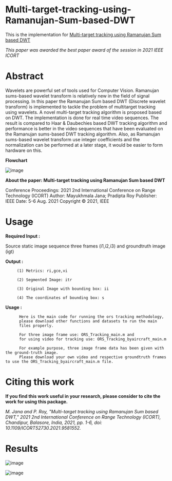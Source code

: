 # Multi-target-tracking-using-Ramanujan-Sum-based-DWT

This is the implementation for [Multi-target tracking using Ramanujan Sum based DWT](https://ieeexplore.ieee.org/document/9581552)

_This paper was awarded the best paper award of the session in 2021 IEEE ICORT_

# Abstract

Wavelets are powerful set of tools used for Computer Vision. Ramanujan sums-based wavelet transform is relatively new in the field of signal processing. In this paper the Ramanujan Sum based DWT (Discrete wavelet transform) is implemented to tackle the problem of multitarget tracking using wavelets. A novel multi-target tracking algorithm is proposed based on DWT. The implementation is done for real time video sequences. The result is compared to Haar & Daubechies based DWT tracking algorithm and performance is better in the video sequences that have been evaluated on the Ramanujan sums-based DWT tracking algorithm. Also, as Ramanujan sums-based wavelet transform use integer coefficients and the normalization can be performed at a later stage, it would be easier to form hardware on this.

**Flowchart**

 ![image](https://user-images.githubusercontent.com/81149819/226101572-b6c2fcc8-06f0-4225-a4ff-bca9512cc04a.png)

**About the paper: Multi-target tracking using Ramanujan Sum based DWT**

 Conference Proceedings: 2021 2nd International Conference on Range Technology (ICORT)
 Author: Mayukhmala Jana; Pradipta Roy
 Publisher: IEEE
 Date: 5-6 Aug. 2021
 Copyright © 2021, IEEE

# Usage

**Required Input :** 

  Source static image sequence three frames (i1,i2,i3) and
                     groundtruth image (igt)
 
**Output :**    

         (1) Metrics: ri,gce,vi
         
         (2) Segmented Image: itr 
         
         (3) Original Image with bounding box: ii
         
         (4) The coordinates of bounding box: s
  
**Usage :**

          Here is the main code for running the ors tracking methodology,
          please download other functions and datasets to run the main
          files properly. 
          
          For three image frame use: ORS_Tracking_main.m and
          for using video for tracking use: ORS_Tracking_byaircraft_main.m
          
          For example purpose, three image frame data has been given with the ground-truth image.
          Please download your own video and respective groundtruth frames to use the ORS_Tracking_byaircraft_main.m file.
    
          
# Citing this work

**If you find this work useful in your research, please consider to cite the work for using this package.**

 _M. Jana and P. Roy, "Multi-target tracking using Ramanujan Sum based DWT," 2021 2nd International Conference on Range Technology (ICORT), Chandipur, Balasore, India, 2021, pp. 1-6, doi: 10.1109/ICORT52730.2021.9581552._
 
# Results

![image](https://user-images.githubusercontent.com/81149819/226101531-9d1b2719-3f89-426a-bdc1-43c89d44f626.png)


![image](https://user-images.githubusercontent.com/81149819/226101553-583e3f3d-e826-402f-9fcb-bcfa2388934c.png)


